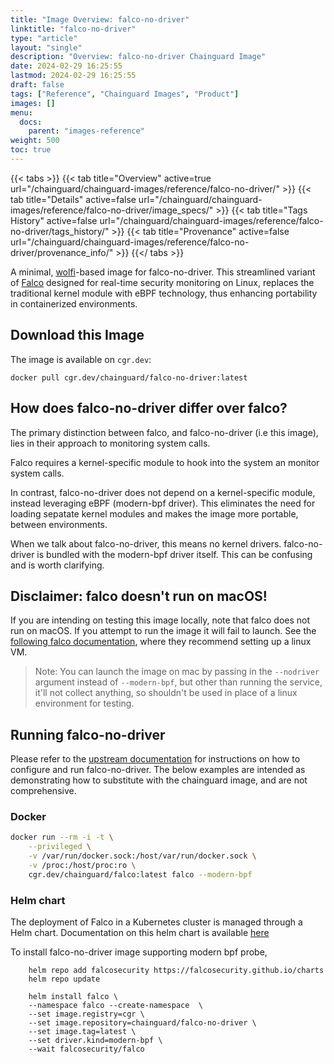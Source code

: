 ```yaml
---
title: "Image Overview: falco-no-driver"
linktitle: "falco-no-driver"
type: "article"
layout: "single"
description: "Overview: falco-no-driver Chainguard Image"
date: 2024-02-29 16:25:55
lastmod: 2024-02-29 16:25:55
draft: false
tags: ["Reference", "Chainguard Images", "Product"]
images: []
menu: 
  docs: 
    parent: "images-reference"
weight: 500
toc: true
---
```


{{< tabs >}}
{{< tab title="Overview" active=true url="/chainguard/chainguard-images/reference/falco-no-driver/" >}}
{{< tab title="Details" active=false url="/chainguard/chainguard-images/reference/falco-no-driver/image_specs/" >}}
{{< tab title="Tags History" active=false url="/chainguard/chainguard-images/reference/falco-no-driver/tags_history/" >}}
{{< tab title="Provenance" active=false url="/chainguard/chainguard-images/reference/falco-no-driver/provenance_info/" >}}
{{</ tabs >}}



<!--overview:start-->
A minimal, [wolfi](https://github.com/wolfi-dev)-based image for falco-no-driver. This streamlined variant of [Falco](https://github.com/falcosecurity/falco/tree/master) designed for real-time security monitoring on Linux, replaces the traditional kernel module with eBPF technology, thus enhancing portability in containerized environments.
<!--overview:end-->

<!--getting:start-->
## Download this Image
The image is available on `cgr.dev`:

```
docker pull cgr.dev/chainguard/falco-no-driver:latest
```
<!--getting:end-->

<!--body:start-->
## How does falco-no-driver differ over falco?

The primary distinction between falco, and falco-no-driver (i.e this image),
lies in their approach to monitoring system calls.

Falco requires a kernel-specific module to hook into the system an monitor
system calls.

In contrast, falco-no-driver does not depend on a kernel-specific module,
instead leveraging eBPF (modern-bpf driver). This eliminates the need for
loading sepatate kernel modules and makes the image more portable, between
environments.

When we talk about falco-no-driver, this means no kernel drivers.
falco-no-driver is bundled with the modern-bpf driver itself. This can be
confusing and is worth clarifying.

## Disclaimer: falco doesn't run on macOS!

If you are intending on testing this image locally, note that falco does not run
on macOS. If you attempt to run the image it will fail to launch. See the
[following falco documentation](https://falco.org/blog/falco-apple-silicon/),
where they recommend setting up a linux VM.

> Note: You can launch the image on mac by passing in the `--nodriver` argument
> instead of `--modern-bpf`, but other than running the service, it'll not
> collect anything, so shouldn't be used in place of a linux environment for testing.

## Running falco-no-driver

Please refer to the [upstream documentation](https://falco.org/docs/install-operate/running/)
for instructions on how to configure and run falco-no-driver. The below examples
are intended as demonstrating how to substitute with the chainguard image, and
are not comprehensive.

### Docker

```bash
docker run --rm -i -t \
    --privileged \
    -v /var/run/docker.sock:/host/var/run/docker.sock \
    -v /proc:/host/proc:ro \
    cgr.dev/chainguard/falco:latest falco --modern-bpf
```

### Helm chart

The deployment of Falco in a Kubernetes cluster is managed through a Helm chart. Documentation on this helm chart is available [here](https://github.com/falcosecurity/charts)

To install falco-no-driver image supporting modern bpf probe,
```
    helm repo add falcosecurity https://falcosecurity.github.io/charts
    helm repo update

    helm install falco \
    --namespace falco --create-namespace  \
    --set image.registry=cgr \
    --set image.repository=chainguard/falco-no-driver \
    --set image.tag=latest \
    --set driver.kind=modern-bpf \
    --wait falcosecurity/falco
```
<!--body:end-->

